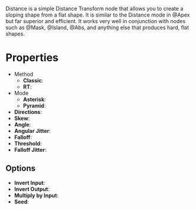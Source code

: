 


Distance is a simple Distance Transform node that allows you to create a sloping shape from a flat shape. It is similar to the Distance mode in @Apex but far superior and efficient. It works very well in conjunction with nodes such as @Mask, @Island, @Abs, and anything else that produces hard, flat shapes.




# Properties

- Method
  - **Classic**: <desc>
  - **RT**: <desc>
- Mode
  - **Asterisk**: <desc>
  - **Pyramid**: <desc>
- **Directions**: 
- **Skew**: 
- **Angle**: 
- **Angular Jitter**: 
- **Falloff**: 
- **Threshold**: 
- **Falloff Jitter**: 

## Options

- **Invert Input**: 
- **Invert Output**: 
- **Multiply by Input**: 
- **Seed**: 



